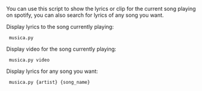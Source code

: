 You can use this script to show the lyrics or clip for the current song playing
on spotify, you can also search for lyrics of any song you want.


Display lyrics to the song currently playing:

<code> musica.py </code>

Display video for the song currently playing:

<code> musica.py video </code>

Display lyrics for any song you want:

<code> musica.py {artist} {song_name} </code>
